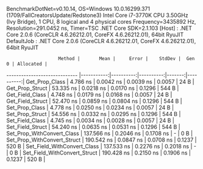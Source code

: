 
BenchmarkDotNet=v0.10.14, OS=Windows 10.0.16299.371 (1709/FallCreatorsUpdate/Redstone3)
Intel Core i7-3770K CPU 3.50GHz (Ivy Bridge), 1 CPU, 8 logical and 4 physical cores
Frequency=3435892 Hz, Resolution=291.0452 ns, Timer=TSC
.NET Core SDK=2.1.103
  [Host]     : .NET Core 2.0.6 (CoreCLR 4.6.26212.01, CoreFX 4.6.26212.01), 64bit RyuJIT
  DefaultJob : .NET Core 2.0.6 (CoreCLR 4.6.26212.01, CoreFX 4.6.26212.01), 64bit RyuJIT


                       Method |       Mean |     Error |    StdDev |  Gen 0 | Allocated |
----------------------------- |-----------:|----------:|----------:|-------:|----------:|
               Get_Prop_Class |   4.786 ns | 0.0042 ns | 0.0039 ns | 0.0057 |      24 B |
              Get_Prop_Struct |  53.335 ns | 0.0218 ns | 0.0170 ns | 0.1296 |     544 B |
              Get_Field_Class |   4.748 ns | 0.0179 ns | 0.0168 ns | 0.0057 |      24 B |
             Get_Field_Struct |  52.470 ns | 0.0859 ns | 0.0804 ns | 0.1296 |     544 B |
               Set_Prop_Class |   4.778 ns | 0.0250 ns | 0.0234 ns | 0.0057 |      24 B |
              Set_Prop_Struct |  54.556 ns | 0.0332 ns | 0.0295 ns | 0.1296 |     544 B |
              Set_Field_Class |   4.745 ns | 0.0034 ns | 0.0028 ns | 0.0057 |      24 B |
             Set_Field_Struct |  54.240 ns | 0.0635 ns | 0.0531 ns | 0.1296 |     544 B |
   Set_Prop_WithConvert_Class | 137.566 ns | 0.2046 ns | 0.1708 ns |      - |       0 B |
  Set_Prop_WithConvert_Struct | 190.542 ns | 0.0847 ns | 0.0708 ns | 0.1237 |     520 B |
  Set_Field_WithConvert_Class | 137.533 ns | 0.2276 ns | 0.2018 ns |      - |       0 B |
 Set_Field_WithConvert_Struct | 190.428 ns | 0.2150 ns | 0.1906 ns | 0.1237 |     520 B |

